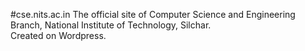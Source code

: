 #cse.nits.ac.in
The official site of Computer Science and Engineering Branch, National Institute of Technology, Silchar.<br>
Created on Wordpress.
